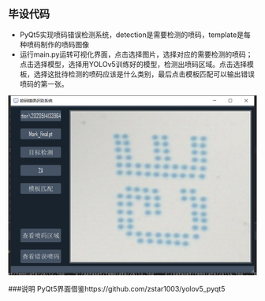 ## 毕设代码

- PyQt5实现喷码错误检测系统，detection是需要检测的喷码，template是每种喷码制作的喷码图像
- 运行main.py运转可视化界面，点击选择图片，选择对应的需要检测的喷码；点击选择模型，选择用YOLOv5训练好的模型，检测出喷码区域。点击选择模板，选择这批待检测的喷码应该是什么类别，最后点击模板匹配可以输出错误喷码的第一张。

![show](Assets/show.png)

###说明
PyQt5界面借鉴https://github.com/zstar1003/yolov5_pyqt5
